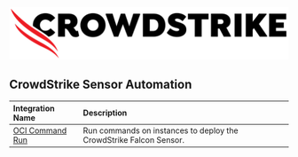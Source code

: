 ![](https://raw.githubusercontent.com/CrowdStrike/falconpy/main/docs/asset/cs-logo.png)



## CrowdStrike Sensor Automation

| Integration Name | Description |
|:-|:-|
| [OCI Command Run](runcommand) | Run commands on instances to deploy the CrowdStrike Falcon Sensor. |

